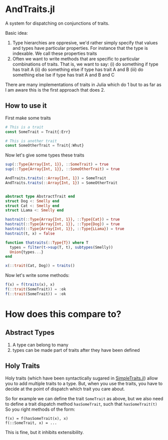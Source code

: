 # AndTraits.jl

A system for dispatching on conjunctions of traits.

Basic idea:
1. Type hierarchies are oppresive, we'd rather simply specify that values and types have particular properties.  For instance that the type is indexable.  We call these properties traits
2. Often we want to write methods that are specific to particular combinations of traits.  That is, we want to say:
  (i) do something if type has trait A
  (ii) do something else if type has trait A and B
  (iii) do something else lse if type has trait A and B and C

There are many implementations of traits in Julia which do 1 but to as far as I am aware this is the first approach that does 2.

## How to use it

First make some traits

```julia
# This is a trait
const SomeTrait = Trait{:Err}

# This is another trait
const SomeOtherTrait = Trait{:Whut}
```

Now let's give some types these traits

```julia
sup(::Type{Array{Int, 1}}, ::SomeTrait) = true
sup(::Type{Array{Int, 1}}, ::SomeOtherTrait) = true

AndTraits.traits(::Array{Int, 1}) = SomeTrait
AndTraits.traits(::Array{Int, 1}) = SomeOtherTrait


abstract type AbstractTrait end
struct Dog <: Smelly end
struct Cat <: Smelly end
struct LLama <: Smelly end

hastrait(::Type{Array{Int, 1}}, ::Type{Cat}) = true
hastrait(::Type{Array{Int, 1}}, ::Type{Dog}) = true
hastrait(::Type{Array{Int, 1}}, ::Type{LLama}) = true
hastrait(t, x) = false

function thatraits(::Type{T}) where T
  types = filter(t->sup(T, t), subtypes(Smelly))
  Union{types...}
end

x(::trait(Cat, Dog)) = traits()
```

Now let's write some methods:

```julia
f(x) = f(traits(x), x)
f(::trait(SomeTrait)) = :ok
f(::trait(SomeTrait)) = :ok
```

# How does this compare to?

## Abstract Types

1. A type can belong to many
2. types can be made part of traits after they have been defined

## Holy Traits

Holy traits (which have been syntactically sugared in [SimpleTraits.jl](https://github.com/mauro3/SimpleTraits.jl)) allow you to add multiple traits to a type.
But, when you use the traits, you have to decide at the point of dispatch which trait you care about.

So for example we can define the trait `SomeTrait` as above, but we also need to define a trait dispatch method `hasSomeTrait`, such that `hasSomeTrait(t)`
So you right methods of the form:

```
f(x) = f(hasSomeTrait(x), x) 
f(::SomeTrait, x) = ...
```

This is fine, but it inhibits extensibility.